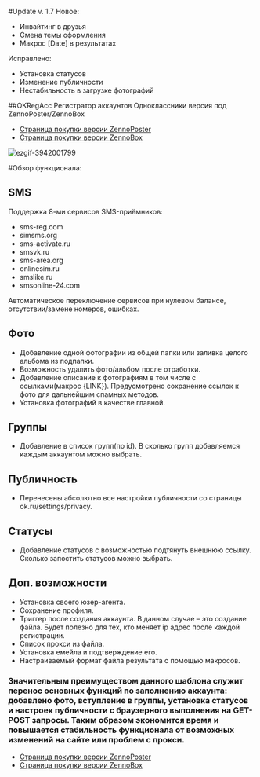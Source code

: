 #Update v. 1.7
Новое:
* Инвайтинг в друзья
* Смена темы оформления
* Макрос [Date] в результатах

Исправлено:
* Установка статусов
* Изменение публичности
* Нестабильность в загрузке фотографий


##OKRegAcc
Регистратор аккаунтов Одноклассники версия под ZennoPoster/ZennoBox

* [Страница покупки версии ZennoPoster](http://www.oplata.info/asp/pay_wm.asp?id_d=2224864&lang=ru-RU)
* [Страница покупки версии ZennoBox](http://www.oplata.info/asp/pay_wm.asp?id_d=2223506&lang=ru-RU)

![ezgif-3942001799](https://cloud.githubusercontent.com/assets/23078175/20187225/845f29b6-a784-11e6-8fe9-5b04ec1039ff.gif)

#Обзор функционала:

## SMS
Поддержка 8-ми сервисов SMS-приёмников:
* sms-reg.com
* simsms.org
* sms-activate.ru
* smsvk.ru
* sms-area.org
* onlinesim.ru
* smslike.ru
* smsonline-24.com

Автоматическое переключение сервисов при нулевом балансе, отсутствии/замене номеров, ошибках.

## Фото
* Добавление одной фотографии из общей папки или заливка целого альбома из подпапки. 
* Возможность удалить фото/альбом после отработки.
* Добавление описание к фотографиям в том числе с ссылками(макрос {LINK}). Предусмотрено сохранение ссылок к фото для дальнейшим спамных методов.
* Установка фотографий в качестве главной.

## Группы
* Добавление в список групп(по id). В сколько групп добавляемся каждым аккаунтом можно выбрать.

## Публичность
* Перенесены абсолютно все настройки публичности со страницы ok.ru/settings/privacy. 

## Статусы
* Добавление статусов с возможностью подтянуть внешнюю ссылку. Сколько запостить статусов можно выбрать.

## Доп. возможности
* Установка своего юзер-агента.
* Сохранение профиля.
* Триггер после создания аккаунта. В данном случае – это создание файла. Будет полезно для тех, кто меняет ip адрес после каждой регистрации.
* Список прокси из файла.
* Установка емейла и подтверждение его.
* Настраиваемый формат файла результата с помощью макросов.

### Значительным преимуществом данного шаблона служит перенос основных функций по заполнению аккаунта: добавлено фото, вступление в группы, установка статусов и настроек публичности с браузерного выполнения на GET-POST запросы. Таким образом экономится время и повышается стабильность функционала от возможных изменений на сайте или проблем с прокси.

* [Страница покупки версии ZennoPoster](http://www.oplata.info/asp/pay_wm.asp?id_d=2224864&lang=ru-RU)
* [Страница покупки версии ZennoBox](http://www.oplata.info/asp/pay_wm.asp?id_d=2223506&lang=ru-RU)
